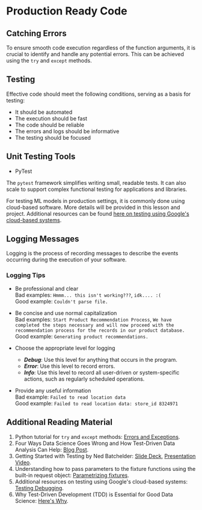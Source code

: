 # Production Ready Code

## Catching Errors

To ensure smooth code execution regardless of the function arguments, it is crucial to identify and handle any potential errors. This can be achieved using the `try` and `except` methods.

## Testing

Effective code should meet the following conditions, serving as a basis for testing:

- It should be automated
- The execution should be fast
- The code should be reliable
- The errors and logs should be informative
- The testing should be focused

## Unit Testing Tools

- PyTest

The `pytest` framework simplifies writing small, readable tests. It can also scale to support complex functional testing for applications and libraries.

For testing ML models in production settings, it is commonly done using cloud-based software. More details will be provided in this lesson and project. Additional resources can be found [here on testing using Google's cloud-based systems](https://developers.google.com/machine-learning/testing-debugging/pipeline/deploying).


## Logging Messages

Logging is the process of recording messages to describe the events occurring during the execution of your software.

### Logging Tips

- Be professional and clear  
  Bad examples: `Hmmm... this isn't working???`, `idk.... :(`  
  Good example: `Couldn't parse file.`  

- Be concise and use normal capitalization  
  Bad examples: `Start Product Recommendation Process`, `We have completed the steps necessary and will now proceed with the recommendation process for the records in our product database.`  
  Good example: `Generating product recommendations.`  

- Choose the appropriate level for logging  
    - **_Debug_**: Use this level for anything that occurs in the program.
    - **_Error_**: Use this level to record errors.
    - **_Info_**: Use this level to record all user-driven or system-specific actions, such as regularly scheduled operations.

- Provide any useful information  
  Bad example:  `Failed to read location data`  
  Good example: `Failed to read location data: store_id 8324971`  

## Additional Reading Material

1. Python tutorial for `try` and `except` methods: [Errors and Exceptions](https://docs.python.org/3/tutorial/errors.html).
2. Four Ways Data Science Goes Wrong and How Test-Driven Data Analysis Can Help: [Blog Post](https://www.predictiveanalyticsworld.com/patimes/four-ways-data-science-goes-wrong-and-how-test-driven-data-analysis-can-help/6947/).
3. Getting Started with Testing by Ned Batchelder: [Slide Deck](https://speakerdeck.com/pycon2014/getting-started-testing-by-ned-batchelder), [Presentation Video](https://www.youtube.com/watch?v=FxSsnHeWQBY).
4. Understanding how to pass parameters to the fixture functions using the built-in request object: [Parametrizing fixtures](https://docs.pytest.org/en/7.1.x/how-to/fixtures.html#fixture-parametrize).
5. Additional resources on testing using Google's cloud-based systems: [Testing Debugging](https://developers.google.com/machine-learning/testing-debugging/pipeline/deploying).
6. Why Test-Driven Development (TDD) is Essential for Good Data Science: [Here's Why](https://medium.com/@karijdempsey/test-driven-development-isessential-for-good-data-science-heres-why-db7975a03a44).